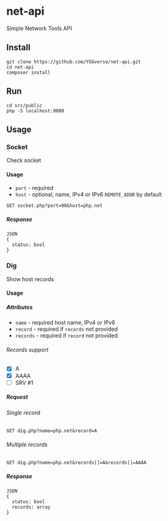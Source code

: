 # net-api

Simple Network Tools API

## Install

```
git clone https://github.com/YGGverse/net-api.git
cd net-api
composer install
```

## Run

```
cd src/public
php -S localhost:8080
```

## Usage

### Socket

Check socket

#### Usage

* `port` - required
* `host` - optional, name, IPv4 or IPv6 `REMOTE_ADDR` by default

```
GET socket.php?port=80&host=php.net
```

##### Response

```
JSON
{
  status: bool
}
```

### Dig

Show host records

#### Usage

##### Attributes

* `name` - required host name, IPv4 or IPv6
* `record` - required if `records` not provided
* `records` - required if `record` not provided

###### Records support

* [x] A
* [x] AAAA
* [ ] SRV #1

##### Request

###### Single record

```
GET dig.php?name=php.net&record=A
```

###### Multiple records

```
GET dig.php?name=php.net&records[]=A&records[]=AAAA
```

##### Response

```
JSON
{
  status: bool
  records: array
}
```